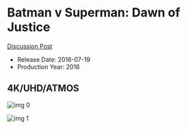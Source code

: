 # Batman v Superman: Dawn of Justice

[Discussion Post](https://www.avsforum.com/threads/bass-eq-for-filtered-movies.2995212/post-56904674)

* Release Date: 2016-07-19
* Production Year: 2016

## 4K/UHD/ATMOS

![img 0](https://i.imgur.com/5pVCUzN.jpg)

![img 1](https://i.imgur.com/2Xb4cAe.png)

